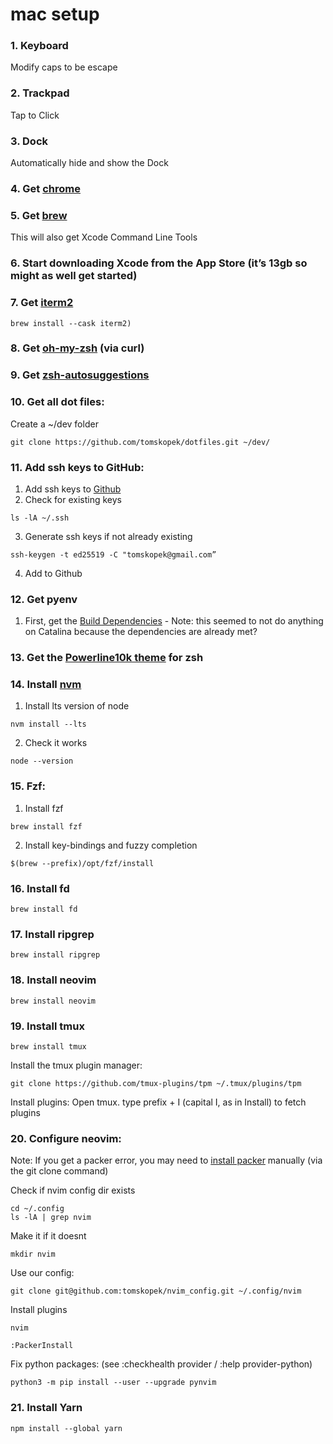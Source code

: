 # mac setup
### 1. Keyboard
Modify caps to be escape

### 2. Trackpad
Tap to Click

### 3. Dock
Automatically hide and show the Dock

### 4. Get [chrome](https://www.google.com/chrome/)

### 5. Get [brew](https://brew.sh/)
This will also get Xcode Command Line Tools

### 6. Start downloading Xcode from the App Store (it’s 13gb so might as well get started)

### 7. Get [iterm2](https://formulae.brew.sh/cask/iterm2)
```console
brew install --cask iterm2)
```

### 8. Get [oh-my-zsh](https://ohmyz.sh/#install) (via curl)

### 9. Get [zsh-autosuggestions](https://github.com/zsh-users/zsh-autosuggestions/blob/master/INSTALL.md#oh-my-zsh)

### 10. Get all dot files:

Create a ~/dev folder

```console
git clone https://github.com/tomskopek/dotfiles.git ~/dev/
```

### 11. Add ssh keys to GitHub:

1. Add ssh keys to [Github](https://github.com/settings/keys)
2. Check for existing keys
```console
ls -lA ~/.ssh
```
3. Generate ssh keys if not already existing
```console
ssh-keygen -t ed25519 -C "tomskopek@gmail.com”
```
4. Add to Github

### 12. Get pyenv
1. First, get the [Build Dependencies](https://github.com/pyenv/pyenv/wiki#suggested-build-environment) - Note: this seemed to not do anything on Catalina because the dependencies are already met?

### 13. Get the [Powerline10k theme](https://github.com/romkatv/powerlevel10k) for zsh

### 14. Install [nvm](https://github.com/nvm-sh/nvm#installing-and-updating)
1. Install lts version of node
```console
nvm install --lts
```
2. Check it works
```console
node --version
```

### 15. Fzf:
1. Install fzf
```console
brew install fzf
```
2. Install key-bindings and fuzzy completion
```console
$(brew --prefix)/opt/fzf/install
```

### 16. Install fd
```console
brew install fd
```

### 17. Install ripgrep
```console
brew install ripgrep
```

### 18. Install neovim
```console
brew install neovim
```

### 19. Install tmux
```console
brew install tmux
```

Install the tmux plugin manager:
```console
git clone https://github.com/tmux-plugins/tpm ~/.tmux/plugins/tpm
```

Install plugins: Open tmux. type prefix + I (capital I, as in Install) to fetch plugins

### 20. Configure neovim:
Note: If you get a packer error, you may need to [install packer](https://github.com/wbthomason/packer.nvim#quickstart) manually (via the git clone command)

Check if nvim config dir exists
```console
cd ~/.config
ls -lA | grep nvim
```

Make it if it doesnt
```console
mkdir nvim
```

Use our config:
```console
git clone git@github.com:tomskopek/nvim_config.git ~/.config/nvim
```

Install plugins
```console
nvim
```
```
:PackerInstall
```

Fix python packages: (see :checkhealth provider / :help provider-python)
```console
python3 -m pip install --user --upgrade pynvim
```


### 21. Install Yarn
```console
npm install --global yarn
```
